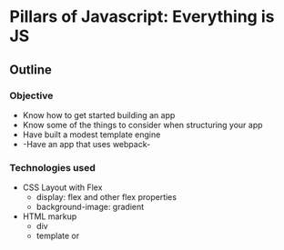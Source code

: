 # Pillars of Javascript: Everything is JS
## Outline

### Objective

* Know how to get started building an app
* Know some of the things to consider when structuring your app
* Have built a modest template engine
* -Have an app that uses webpack-

### Technologies used

* CSS Layout with Flex
	* display: flex and other flex properties
	* background-image: gradient
* HTML markup
	* div
	* template or <script type=“x-template”>
* Javascript
	* Language
		* Function and arrow functions
		* Object and Object.assign()
		* Spread, Rest operators
		* Proxy
		* Template Strings
	* DOM
		* querySelectorAll()
		* querySelector()
		* createElement()
		* getAttribute()
		* addEventListner()
* Gulp
	* browserSync
	* clean
	* babel
	* usemin
		* rev
		* uglify
		* postcss
			* nested
			* autoprefixer
			* cssnano



### Design Patterns
* Keep Code Modular
* Clean Code Concepts
	* BEM
* Functional Programming
	* Immutable Data
	* Pure functions
	* Higher Order Functions
* Event Delegation
* Part of Dependency Injection
* Views as Templates

### What we will do
* Build a simple todo app laid out HTML CSS and Javascript
* Refactor the app to modules
	* JS functions
	* CSS BEM
	* HTML template tags
* Execute a build task to concatinate everything into single files
* -Rewrite  app to use webpack-
	* modularise JS
	* import CSS
	* import HTML

### Next Session

* [Event loop](https://blog.risingstack.com/writing-a-javascript-framework-execution-timing-beyond-settimeout/)
* The Observer pattern
* Data binding
* Virtual DOM

## Session Exercise

### Build a To-Do app for scale

1. Build the following interface without any external library

![](./images/2.1.png)

It does not need to be precise, but keep in mind the following

* Use [Flexbox](https://css-tricks.com/snippets/css/a-guide-to-flexbox/) 
* Before starting out plan your design by segmenting the interface into it’s individual parts
	* Here we can say we have the following structure
		* hader
		* navigation/todo list list
			* create list button
			* list of lists
				* title
				* delete button
		* main-content or selected to-do list
			* create to-do
				* text input
				* add button
			* list of to-dos
				* checkbox
				* text
				* delete button
* Split CSS related to each component into its own file
* Use [BEM 101 | CSS-Tricks](https://css-tricks.com/bem-101/) to maintain modularity of your CSS

2. Create modules

Keep in mind the following principles

* Do not introduce global scope variables other than _App_ and _Injector_ .

Global variables are bad, to control them we will encapsulate our code into modules, to do that we will introduce one global variable called Injector that we will use to implement the dependency injection pattern

This is how _Injector_ is implemented

```js
// js/Injector.js

(function(global) {
	global.Injector = {
		modules: {},
		providers: {},
		initAll() {
			this.providers.forEach(
				provider=>this.init(provider)
			)
		},
		inject(moduleName,  args) {
			// assumes that args is an array witha funciton at the end next section
			let [...dependencies, constructor] = args;
          this.providers[moduleName] = {
				name: moduleName,
				dependencies,
				constructor,
				value: undefined,
				isInitialised: false,
				isInitialising: false
			}
		},
		isInitialized(moduleName) {
			return this.providers[moduleName].isInitialised
		},
		get(moduleName){
			if (this.modules[moduleName]) {
				return this.modules[moduleName]
			} else if (this.providers[moduleName]){
				return this.init(moduleName)
			} else {
				throw new Error(`module ${moduleName} was not Injected`)
			}
		},
		init(moduleName) {
			let module = this.providers[moduleName]
			if (!module.isInitialized) {
				return this.modules[moduleName]
			}
			if (module.isInitialising) {
				throw new Error(`Circular dependency when initializing ${moduleName} while initialising dependency ${module.currentDependency}`)
			}
			module.isInitialising = true
			let deps = module.dependencies.map(
				dependency => {
					module.currentDependency = dependency
					this.init(dependencies)
				}
			)
			delete module.currentDependency
			module.isInitialising = false
			module.isInitialized = true
			this.modules[moduleName] = module.constructor(.. .deps)
			return this.modules[moduleName]
		}
	}
})(window)
```

This is how a _Modules_ can be set using _Injector_ can be implemented

```js
// js/quote.js

(function(Injector) {
	Injector.inject('Quote', [function(){
		return {
			constructor(){}
			render() {}
		}
	}])
})(window.Injector)
```

```js
// js/store.js

(function(Injector) {
	Injector.inject('store', ['Quote',function(Quote){
		let quotes = [Quote.constructor()]
		return {
			getQuotes: () => quotes
		}
	}])
})(window.Injector)
```

The last file in you html file needs to be init everything

```js
// js/app.js

(function(global) {
	global.Injector.initAll()
	Injector.get('Store')
})(window)
```

3. Model your data and write code that changes your store state

We call the place in the app we keep our data the _Store_

* Think about the data that is being manipulated by this interface
	* your app has a list of to-do lists
	* each one of those lists has a title and a list of to-do items
	* each to-do item has property done and text
You could say you have 3 models inside your store
	* _todoListList_
	* _todoList_
	* _todoItem_

```js
let store = {
	"todo_list_list": [
  	{
			"title": "First List",
			"items": [
				{
					"text": "Somthing"
					"done": false
				},{
					"text": "Something else"
					"done": true
				}
			]
		},
		{
			"title": "Second List",
			"items": [
				{
					"text": "item 1"
					"done": false
				},{
					"text": "item 2"
					"done": false
				}
			]
		}
  ]
}
```

* Write code that updates your data using pure immutable functions

Here are ways your functions can stay pure when adding to an array

```js
let quotes = [{
	text:"Happyness is a Gift",
	auther:"me"},{
	text:"If at first you do not succeed, ask Draz",
	auther:"me"}]

// returns a new array spreads the old one into it and adds the new quote
addQuote = (quotes, quote) => [...quotes, quote]

// alternative form
addQuote = function (quotes, newQuote) {
	let array =  []
  quotes.forEach(function (quote) {
	     array.push(quote)
  })
	array.push(newQuote)
	return array
}

addQuote(quotes, {
	text:"I'm the best",
	auther:"someone"
})
```

Here are ways your functions can stay pure when adding to an array

* Write code that takes as input the store set the interface you designed.
	Keep in mind


4. write code the renders your model to HTML

```js
using the model data call the render function and output an html string
```


## Post Exercise Discussion


let’s see how much we manage to complete


* You can Start by attaching event listeners to the elements and and making sure something happens when you click on the buttons.
* Do not manipulate the DOM directly through the events
* Instead Events should update the Data, then the Data should trigger an update (You can do this using JavaScript’s **Proxy** Object’s **set** trap)


Web app architecture overview (5min)
	* Data storage
	* Data transfer
	* Data render
	* Data interaction
[Web App](https://coggle.it/diagram/WItfqBmB-CgGeJSQ) architecture overview
